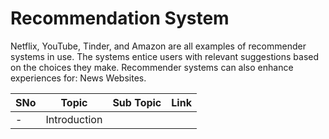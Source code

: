 # Recommendation System

Netflix, YouTube, Tinder, and Amazon are all examples of recommender systems in use. The systems entice users with relevant suggestions based on the choices they make. Recommender systems can also enhance experiences for: News Websites.

|SNo| Topic | Sub Topic | Link |
|-|-|-|-|
|-| Introduction |
